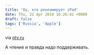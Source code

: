 ```yaml
---
title: 'Оу, кто рекламирует iPad'
date: Thu, 22 Apr 2010 16:26:42 +0000
draft: false
tags: ['Russia', 'Apple']
---
```


via [ntv.ru](http://www.ntv.ru/novosti/191402/)

А чтение и правда надо поддерживать.